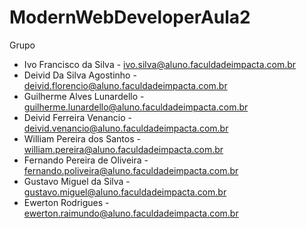 # ModernWebDeveloperAula2
Grupo
- Ivo Francisco da Silva        - ivo.silva@aluno.faculdadeimpacta.com.br
- Deivid Da Silva Agostinho     - deivid.florencio@aluno.faculdadeimpacta.com.br 
- ⁠Guilherme Alves Lunardello    - ⁠guilherme.lunardello@aluno.faculdadeimpacta.com.br 
- Deivid Ferreira Venancio      - deivid.venancio@aluno.faculdadeimpacta.com.br
- William Pereira dos Santos    - william.pereira@aluno.faculdadeimpacta.com.br
- Fernando Pereira de Oliveira  - fernando.poliveira@aluno.faculdadeimpacta.com.br
- Gustavo Miguel da Silva       - gustavo.miguel@aluno.faculdadeimpacta.com.br
- Ewerton Rodrigues             - ewerton.raimundo@aluno.faculdadeimpacta.com.br 
